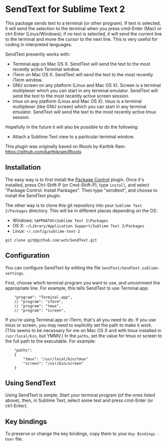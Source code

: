 # SendText for Sublime Text 2

This package sends text to a terminal (or other program). If text is selected, it will send the selection to the terminal when you press cmd-Enter (Mac) or ctrl-Enter (Linux/Windows); if no text is selected, it will send the current line to the terminal and move the cursor to the next line.
This is very useful for coding in interpreted languages.

SendText presently works with:

* Terminal.app on Mac OS X. SendText will send the text to the most recently active Terminal window.
* iTerm on Mac OS X. SendText will send the text to the most recently iTerm window.
* GNU screen on any platform (Linux and Mac OS X). Screen is a terminal multiplexer which you can start in any terminal emulator. SendText will send the text to the most recently active screen session.
* tmux on any platform (Linux and Mac OS X). tmux is a terminal multiplexer (like GNU screen) which you can start in any terminal emulator. SendText will send the text to the most recently active tmux session.


Hopefully in the future it will also be possible to do the following:

* Attach a Sublime Text view to a particular terminal window.

This plugin was originally based on Rtools by Karthik Ram: https://github.com/karthikram/Rtools

## Installation

The easy way is to first install the [Package Control](http://wbond.net/sublime_packages/package_control/installation) plugin.
Once it's installed, press Ctrl-Shift-P (or Cmd-Shift-P), type `install`, and select "Package Control: Install Packages".
Then type "sendtext", and choose to install the SendText plugin.

The other way is to clone this git repository into your `Sublime Text 2/Packages` directory. This will be in different places depending on the OS:

* Windows: `%APPDATA%\Sublime Text 2\Packages`
* OS X: `~/Library/Application Support/Sublime Text 2/Packages`
* Linux: `~/.config/sublime-text-2`

```
git clone git@github.com:wch/SendText.git
```

## Configuration

You can configure SendText by editing the file `SendText/SendText.sublime-settings`. 

First, choose which terminal program you want to use, and uncomment the appropriate line. For example, this tells SendText to use Terminal.app:

```
    "program": "Terminal.app",
    // "program": "iTerm",
    // "program": "tmux",
    // "program": "screen",
```

If you're using Terminal.app or iTerm, that's all you need to do.
If you use tmux or screen, you may need to explicitly set the path to make it work.
(This seems to be necessary for me on Mac OS X and with tmux installed in `/usr/local/bin`, but YMMV.)
In the `paths`, set the value for tmux or screen to the full path to the executable. For example:

```
    "paths":
    {
        "tmux": "/usr/local/bin/tmux"
        "screen": "/usr/bin/screen"
    }
```

## Using SendText

Using SendText is simple. Start your terminal program (of the ones listed above), then, in Sublime Text, select some text and press cmd-Enter (or ctrl-Enter).


## Key bindings

To preserve or change the key bindings, copy them to your `Key Bindings - User` file.
